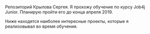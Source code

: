 Репозиторий Крылова Сергея.
Я прохожу обучение по курсу Job4j Junior. Планирую пройти его до конца апреля 2019.

Ниже находятся наиболее интересные проекты, которые я реализовывал во время обучения.
